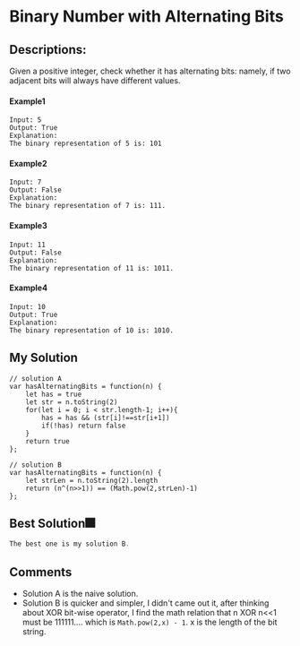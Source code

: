 # Binary Number with Alternating Bits

## Descriptions: 
Given a positive integer, check whether it has alternating bits: namely, if two adjacent bits will always have different values.


#### Example1
```
Input: 5
Output: True
Explanation:
The binary representation of 5 is: 101

```

#### Example2
```
Input: 7
Output: False
Explanation:
The binary representation of 7 is: 111.
```

#### Example3
```
Input: 11
Output: False
Explanation:
The binary representation of 11 is: 1011.
```

#### Example4
```
Input: 10
Output: True
Explanation:
The binary representation of 10 is: 1010.
```

## My Solution
```
// solution A
var hasAlternatingBits = function(n) {
    let has = true
    let str = n.toString(2)
    for(let i = 0; i < str.length-1; i++){
        has = has && (str[i]!==str[i+1])
        if(!has) return false
    }
    return true
};

// solution B
var hasAlternatingBits = function(n) {
    let strLen = n.toString(2).length
    return (n^(n>>1)) == (Math.pow(2,strLen)-1)
};
```

## Best Solution🎆
```javascript
The best one is my solution B.
```

## Comments
- Solution A is the naive solution.
- Solution B is quicker and simpler, I didn't came out it, after thinking about XOR bit-wise operator, I find the math relation that n XOR n<<1 must be 111111.... which is `Math.pow(2,x) - 1`. x is the length of the bit string.






